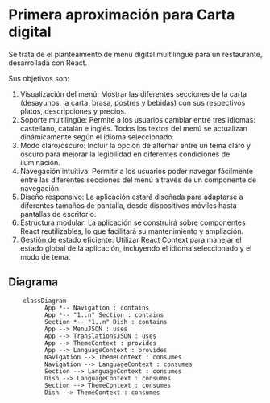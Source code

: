 # Primera aproximación para Carta digital

Se trata de el planteamiento de menú digital multilingüe para un restaurante, desarrollada con React.

Sus objetivos son:

1. Visualización del menú: Mostrar las diferentes secciones de la carta (desayunos, la carta, brasa, postres y bebidas) con sus respectivos platos, descripciones y precios.
2. Soporte multilingüe: Permite a los usuarios cambiar entre tres idiomas: castellano, catalán e inglés. Todos los textos del menú se actualizan dinámicamente según el idioma seleccionado.
3. Modo claro/oscuro: Incluir la opción de alternar entre un tema claro y oscuro para mejorar la legibilidad en diferentes condiciones de iluminación.
4. Navegación intuitiva: Permitir a los usuarios poder navegar fácilmente entre las diferentes secciones del menú a través de un componente de navegación.
5. Diseño responsivo: La aplicación estará diseñada para adaptarse a diferentes tamaños de pantalla, desde dispositivos móviles hasta pantallas de escritorio.
6. Estructura modular: La aplicación se construirá sobre componentes React reutilizables, lo que facilitará su mantenimiento y ampliación.
7. Gestión de estado eficiente: Utilizar React Context para manejar el estado global de la aplicación, incluyendo el idioma seleccionado y el modo de tema.

## Diagrama

```mermaid
    classDiagram
          App *-- Navigation : contains
          App *-- "1..n" Section : contains
          Section *-- "1..n" Dish : contains
          App --> MenuJSON : uses
          App --> TranslationsJSON : uses
          App --> ThemeContext : provides
          App --> LanguageContext : provides
          Navigation --> ThemeContext : consumes
          Navigation --> LanguageContext : consumes
          Section --> LanguageContext : consumes
          Dish --> LanguageContext : consumes
          Section --> ThemeContext : consumes
          Dish --> ThemeContext : consumes
```
